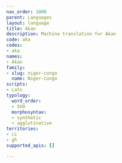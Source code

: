 ```yaml
---
nav_order: 1000
parent: Languages
layout: language
title: Akan
description: Machine translation for Akan
code: aka
codes:
- aka
names:
- Akan
family:
- slug: niger-congo
  name: Niger-Congo
scripts:
- Latn
typology:
  word_order:
  - SVO
  morphosyntax:
  - synthetic
  - agglutinative
territories:
- ci
- gh
supported_apis: []

---
```


